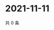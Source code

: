 # 2021-11-11

共 0 条

<!-- BEGIN WEIBO -->
<!-- 最后更新时间 Thu Nov 11 2021 03:09:31 GMT+0800 (China Standard Time) -->

<!-- END WEIBO -->
